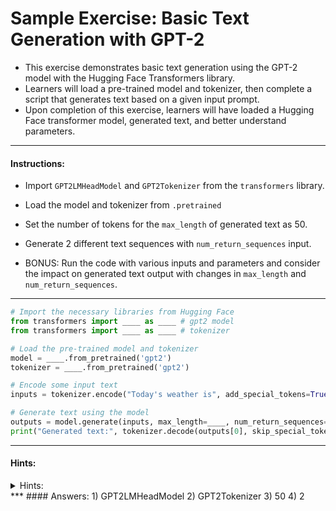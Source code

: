 # Sample Exercise: Basic Text Generation with GPT-2

- This exercise demonstrates basic text generation using the GPT-2 model with the Hugging Face Transformers library. 
- Learners will load a pre-trained model and tokenizer, then complete a script that generates text based on a given input prompt. 
- Upon completion of this exercise, learners will have loaded a Hugging Face transformer model, generated text, and better understand parameters.
***
#### Instructions:
- Import `GPT2LMHeadModel` and `GPT2Tokenizer` from the `transformers` library.
- Load the model and tokenizer from `.pretrained` 
- Set the number of tokens for the `max_length` of generated text as 50.
- Generate 2 different text sequences with `num_return_sequences` input.
  
- BONUS: Run the code with various inputs and parameters and consider the impact on generated text output with changes in `max_length` and `num_return_sequences`.
***
```python
# Import the necessary libraries from Hugging Face
from transformers import ____ as ____ # gpt2 model
from transformers import ____ as ____ # tokenizer

# Load the pre-trained model and tokenizer
model = ____.from_pretrained('gpt2') 
tokenizer = ____.from_pretrained('gpt2')

# Encode some input text
inputs = tokenizer.encode("Today's weather is", add_special_tokens=True, return_tensors='pt')

# Generate text using the model
outputs = model.generate(inputs, max_length=____, num_return_sequences=____)
print("Generated text:", tokenizer.decode(outputs[0], skip_special_tokens=True))
```
***
#### Hints:
<details>
<summary>Hints:</summary>
<br>
In a more complicated exercise, I would include the hints here.
</details>
***
#### Answers:
1) GPT2LMHeadModel
2) GPT2Tokenizer
3) 50
4) 2

